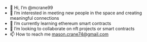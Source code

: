 - 👋 Hi, I’m @mcrane99
- 👀 I’m interested in meeting new people in the space and creating meaningful connections 
- 🌱 I’m currently learning ethereum smart contracts
- 💞️ I’m looking to collaborate on nft projects or smart contracts
- 📫 How to reach me mason.crane74@gmail.com

<!---
mcrane99/mcrane99 is a ✨ special ✨ repository because its `README.md` (this file) appears on your GitHub profile.
You can click the Preview link to take a look at your changes.
--->
